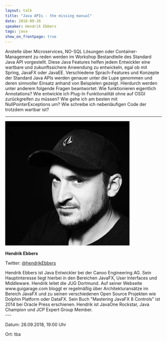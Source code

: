 ```yaml
---
layout: talk
title: "Java APIs - the missing manual"
date: 2018-09-26
speaker: Hendrik Ebbers
tags: java
show_on_frontpage: true
---
```


Anstelle über Microservices, NO-SQL Lösungen oder Container-Management zu reden werden im Workshop Bestandteile des Standard Java API vorgestellt. Diese Java Features helfen jedem Entwickler eine wartbare und zukunftssichere Anwendung zu entwickeln, egal ob mit Spring, JavaFX oder JavaEE. Verschiedene Sprach-Features und Konzepte der Standard Java APIs werden genauer unter die Lupe genommen und deren sinnvoller Einsatz anhand von Beispielen gezeigt. Hierdurch werden unter anderem folgende Fragen beantwortet: Wie funktionieren eigentlich Annotations? Wie entwickle ich Plug-In Funktionalität ohne auf OSGI zurückgreifen zu müssen? Wie gehe ich am besten mit NullPointerExceptions um? Wie schreibe ich nebenläufigen Code der trotzdem wartbar ist?

---

<div class="speaker-info">
  <div class="short-info">
    <img src="/images/hendrik_ebbers.png">
    <p><strong>Hendrik Ebbers</strong></p>
    <p>Twitter: <a href="https://twitter.com/hendrikEbbers">@hendrikEbbers</a></p>
  </div>
  <div class="description">
  Hendrik Ebbers ist Java Entwickler bei der Canoo Engineering AG. Sein Hauptinteresse liegt hierbei in den Bereichen JavaFX, User Interfaces und Middleware. Hendrik leitet die JUG Dortmund. Auf seiner Webseite www.guigarage.com bloggt er regelmäßig über Architekturansätze im Bereich JavaFX und zu seinen verschiedenen Open Source Projekten wie Dolphin Platform oder DataFX. Sein Buch "Mastering JavaFX 8 Controls" ist 2014 bei Oracle Press erschienen. Hendrik ist JavaOne Rockstar, Java Champion und JCP Expert Group Member.
  </div>
</div>
---

Datum: 26.09.2018, 19:00 Uhr

Ort: tba
